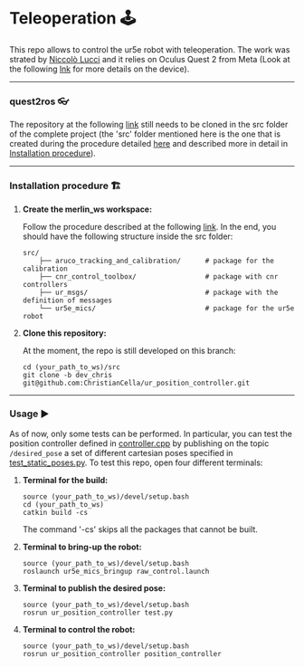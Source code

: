 # Teleoperation 🕹️
This repo allows to control the ur5e robot with teleoperation.  The work was strated by [Niccolò Lucci](https://github.com/pucciland95) and it relies on Oculus Quest 2 from Meta (Look at the following [lnk](https://www.digitalmosaik.com/it/blog/oculus-quest-2/) for more details on the device).

---

### **quest2ros** <a name="quest2ros"></a> 👓

The repository at the following [link](https://github.com/pucciland95/quest2ros) still needs to be cloned in the src folder of the complete project (the 'src' folder mentioned here is the one that is created during the procedure detailed [here](https://github.com/MerlinLaboratory/ur5e_mics) and described more in detail in [Installation procedure](#install)).

---

### **Installation procedure** <a name="install"></a> 🏗️
1. **Create the merlin_ws workspace:**

    Follow the procedure described at the following [link](https://github.com/MerlinLaboratory/ur5e_mics). In the end, you should have the following structure inside the src folder:

    ```
    src/
        ├── aruco_tracking_and_calibration/      # package for the calibration
        ├── cnr_control_toolbox/                 # package with cnr controllers
        ├── ur_msgs/                             # package with the definition of messages
        └── ur5e_mics/                           # package for the ur5e robot
    ```
2. **Clone this repository:**

    At the moment, the repo is still developed on this branch:
    ```
    cd (your_path_to_ws)/src 
    git clone -b dev_chris git@github.com:ChristianCella/ur_position_controller.git
    ```

---

### **Usage** <a name="usage"></a> ▶️

As of now, only some tests can be performed. In particular, you can test the position controller defined in [controller.cpp](https://github.com/ChristianCella/ur_position_controller/blob/dev_chris/src/controller.cpp) by publishing on the topic ```/desired_pose``` a set of different cartesian poses specified in [test_static_poses.py](https://github.com/ChristianCella/ur_position_controller/blob/dev_chris/test_static_poses.py). To test this repo, open four different terminals: 

1. **Terminal for the build:**
    ```
    source (your_path_to_ws)/devel/setup.bash
    cd (your_path_to_ws)
    catkin build -cs
    ```
    The command '-cs' skips all the packages that cannot be built.

2. **Terminal to bring-up the robot:**
    ```
    source (your_path_to_ws)/devel/setup.bash
    roslaunch ur5e_mics_bringup raw_control.launch
    ```

3. **Terminal to publish the desired pose:**
    ```
    source (your_path_to_ws)/devel/setup.bash
    rosrun ur_position_controller test.py
    ```

4. **Terminal to control the robot:**
    ```
    source (your_path_to_ws)/devel/setup.bash
    rosrun ur_position_controller position_controller
    ```